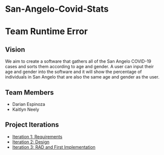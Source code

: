 # San-Angelo-Covid-Stats
# Team Runtime Error

## Vision

We aim to create a software that gathers all of the San Angelo COVID-19 cases and sorts them according to age and gender. A user can input their age and gender into the software and it will show the percentage of individuals in San Angelo that are also the same age and gender as the user.

## Team Members
* Darian Espinoza 
* Kaitlyn Neely

## Project Iterations
* [Iteration 1: Requirements](https://github.com/katieneely11/San-Angelo-Covid-Stats/wiki/Iteration-1:-Requirements)
* [Iteration 2: Design](https://github.com/katieneely11/San-Angelo-Covid-Stats/wiki/Iteration-2:-Design)
* [Iteration 3: RAD and First Implementation](https://github.com/katieneely11/San-Angelo-Covid-Stats/wiki/Iteration-3:-RAD-and-First-Implementation)
